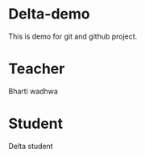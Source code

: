 # Delta-demo
This is demo  for git and github project.

# Teacher
Bharti wadhwa

# Student
Delta student
